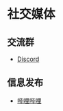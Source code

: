 # 社交媒体

## 交流群
- [Discord](https://discord.gg/XuPQBw6tHC)

## 信息发布
- [哔哩哔哩](https://space.bilibili.com/43881503)
